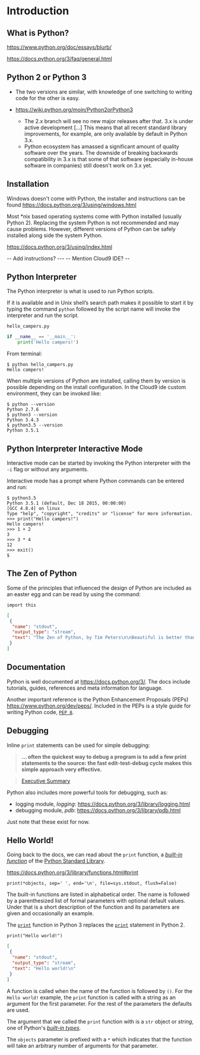 # Introduction

## What is Python?

https://www.python.org/doc/essays/blurb/

https://docs.python.org/3/faq/general.html

## Python 2 or Python 3


- The two versions are similar, with knowledge of one switching to writing code
for the other is easy.

- https://wiki.python.org/moin/Python2orPython3

    - The 2.x branch will see no new major releases after that. 3.x is under
active development [...] This means that all recent standard library
improvements, for example, are only available by default in Python 3.x.
    - Python ecosystem has amassed a significant amount of quality software over
the years. The downside of breaking backwards compatibility in 3.x is that some
of that software (especially in-house software in companies) still doesn't work
on 3.x yet.

## Installation

Windows doesn't come with Python, the installer and instructions can be found
https://docs.python.org/3/using/windows.html

Most \*nix based operating systems come with Python installed (usually Python
2). Replacing the system Python is not recommended and may cause problems.
However, different versions of Python can be safely installed along side the
system Python.

https://docs.python.org/3/using/index.html

-- Add instructions? ---
-- Mention Cloud9 IDE? --

## Python Interpreter

The Python interpreter is what is used to run Python scripts.

If it is available and in Unix shell’s search path makes it possible to start it
by typing the command `python` followed by the script name will invoke the
interpreter and run the script.

`hello_campers.py`
```python
if __name__ == '__main__':
    print('Hello campers!')
```
From terminal:
```
$ python hello_campers.py
Hello campers!
```

When multiple versions of Python are installed, calling them by version is
possible depending on the install configuration. In the Cloud9 ide custom
environment, they can be invoked like:

```
$ python --version
Python 2.7.6
$ python3 --version
Python 3.4.3
$ python3.5 --version
Python 3.5.1
```

## Python Interpreter Interactive Mode

Interactive mode can be started by invoking the Python interpreter with the `-i`
flag or without any arguments.

Interactive mode has a prompt where Python commands can be entered and run:

```
$ python3.5
Python 3.5.1 (default, Dec 18 2015, 00:00:00)
[GCC 4.8.4] on linux
Type "help", "copyright", "credits" or "license" for more information.
>>> print("Hello campers!")
Hello campers!
>>> 1 + 2
3
>>> 3 * 4
12
>>> exit()
$
```

## The Zen of Python

Some of the principles that influenced the design of Python are included as an
easter egg and can be read by using the command:

```{.python .input  n=1}
import this
```

```{.json .output n=1}
[
 {
  "name": "stdout",
  "output_type": "stream",
  "text": "The Zen of Python, by Tim Peters\n\nBeautiful is better than ugly.\nExplicit is better than implicit.\nSimple is better than complex.\nComplex is better than complicated.\nFlat is better than nested.\nSparse is better than dense.\nReadability counts.\nSpecial cases aren't special enough to break the rules.\nAlthough practicality beats purity.\nErrors should never pass silently.\nUnless explicitly silenced.\nIn the face of ambiguity, refuse the temptation to guess.\nThere should be one-- and preferably only one --obvious way to do it.\nAlthough that way may not be obvious at first unless you're Dutch.\nNow is better than never.\nAlthough never is often better than *right* now.\nIf the implementation is hard to explain, it's a bad idea.\nIf the implementation is easy to explain, it may be a good idea.\nNamespaces are one honking great idea -- let's do more of those!\n"
 }
]
```

## Documentation

Python is well documented at https://docs.python.org/3/. The docs include
tutorials, guides, references and meta information for language.

Another important reference is the Python Enhancement Proposals (PEPs)
https://www.python.org/dev/peps/. Included in the PEPs is a style guide for
writing Python code, [`PEP 8`](https://www.python.org/dev/peps/pep-0008/).


## Debugging

Inline `print` statements can be used for simple debugging:

> **... often the quickest way to debug a program is to add a few print
statements to the source: the fast edit-test-debug cycle makes this simple
approach very effective.**

> [Executive Summary](https://www.python.org/doc/essays/blurb/)

Python also includes more powerful tools for debugging, such as:

* logging module, *logging*: https://docs.python.org/3/library/logging.html
* debugging module, *pdb*: https://docs.python.org/3/library/pdb.html

Just note that these exist for now.

## Hello World!

Going back to the docs, we can read about the `print` function, a [*built-in
function*](https://docs.python.org/3/library/functions.html) of the [Python
Standard Library](https://docs.python.org/3/library/index.html).

https://docs.python.org/3/library/functions.html#print

```
print(*objects, sep=' ', end='\n', file=sys.stdout, flush=False)
```

The built-in functions are listed in alphabetical order. The name is followed by
a parenthesized list of formal parameters with optional default values. Under
that is a short description of the function and its parameters are given and
occasionally an example.

The [`print`](https://docs.python.org/3/library/functions.html#print) function
in Python 3 replaces the
[`print`](https://docs.python.org/2/reference/simple_stmts.html#print) statement
in Python 2.

```{.python .input  n=2}
print("Hello world!")
```

```{.json .output n=2}
[
 {
  "name": "stdout",
  "output_type": "stream",
  "text": "Hello world!\n"
 }
]
```

A function is called when the name of the function is followed by `()`. For the
`Hello world!` example, the `print` function is called with a string as an
argument for the first parameter. For the rest of the parameters the defaults
are used.

The argument that we called the `print` function with is a `str` object or
*string*, one of Python's [*built-in
types*](https://docs.python.org/3/library/stdtypes.html#text-sequence-type-str).

The `objects` parameter is prefixed with a `*` which indicates that the function
will take an arbitrary number of arguments for that parameter.
